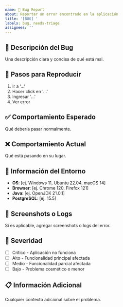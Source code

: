 ```yaml
---
name: 🐛 Bug Report
about: Reportar un error encontrado en la aplicación
title: '[BUG] '
labels: bug, needs-triage
assignees: ''
---
```


## 🐛 Descripción del Bug
Una descripción clara y concisa de qué está mal.

## 🔄 Pasos para Reproducir
1. Ir a '...'
2. Hacer click en '...'
3. Ingresar '...'
4. Ver error

## ✅ Comportamiento Esperado
Qué debería pasar normalmente.

## ❌ Comportamiento Actual
Qué está pasando en su lugar.

## 📱 Información del Entorno
- **OS**: [ej. Windows 11, Ubuntu 22.04, macOS 14]
- **Browser**: [ej. Chrome 120, Firefox 121]
- **Java**: [ej. OpenJDK 21.0.1]
- **PostgreSQL**: [ej. 15.5]

## 📸 Screenshots o Logs
Si es aplicable, agregar screenshots o logs del error.

## 🎯 Severidad
- [ ] Crítico - Aplicación no funciona
- [ ] Alto - Funcionalidad principal afectada  
- [ ] Medio - Funcionalidad parcial afectada
- [ ] Bajo - Problema cosmético o menor

## 📋 Información Adicional
Cualquier contexto adicional sobre el problema.